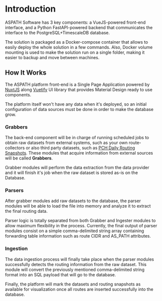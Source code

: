 # Introduction

ASPATH Software has 3 key components: a VueJS-powered front-end interface, and a Python FastAPI-powered backend that communicates the interface to the PostgreSQL+TimescaleDB database.

The solution is packaged as a Docker-compose container that allows to easily deploy the whole solution in a few commands. Also, Docker volume mounting is used to make the solution run on a single folder, making it easier to backup and move between machines.

## How It Works
The ASPATH platform front-end is a Single Page Application powered by [NuxtJS](https://nuxtjs.org/) along [Vuetify](https://vuetifyjs.com/) UI library that provides Material Design ready to use components.

The platform itself won't have any data when it's deployed, so an initial configuration of data sources must be done in order to make the database grow.


### Grabbers
The back-end component will be in charge of running scheduled jobs to obtain raw datasets from external systems, such as your own route-collectors or also third party datasets, such as [PCH Daily Routing Snapshots](https://www.pch.net/resources/Routing_Data/IPv4_daily_snapshots/). These modules that acquire information from external sources will be called **Grabbers**.

Grabber modules will perform the data extraction from the data provider and it will finish it's job when the raw dataset is stored as-is on the Database.

### Parsers
After grabber modules add raw datasets to the database, the parser modules will be able to load the file into memory and analyze it to extract the final routing data.

Parser logic is totally separated from both Grabber and Ingester modules to allow maximum flexibility in the process. Currently, the final output of parser modules consist on a simple comma-delimited string array containing forwarding table information such as route CIDR and AS_PATH attributes.

### Ingestion
The data ingestion process will finally take place when the parser modules successfully detects the routing information from the raw dataset. This module will convert the previously mentioned comma-delimited string format into an SQL payload that will go to the database.

Finally, the platform will mark the datasets and routing snapshots as available for visualization once all routes are inserted successfully into the database.